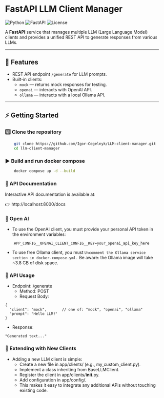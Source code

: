 # FastAPI LLM Client Manager

![Python](https://img.shields.io/badge/python-3.11+-blue)
![FastAPI](https://img.shields.io/badge/FastAPI-v0.0.116.2-green)
![License](https://img.shields.io/badge/license-MIT-lightgrey)

A **FastAPI** service that manages multiple LLM (Large Language Model) clients and provides a unified REST API to generate responses from various LLMs.

---

## 🚀 Features

- REST API endpoint `/generate` for LLM prompts.
- Built-in clients:
  - `mock` — returns mock responses for testing.
  - `openai` — interacts with OpenAI API.
  - `ollama` — interacts with a local Ollama API.

---

## ⚡ Getting Started

### 1️⃣ Clone the repository

```bash
    git clone https://github.com/Igor-Cegelnyk/LLM-client-manager.git
    cd llm-client-manager
```

### ▶️ Build and run docker compose

```bash
    docker compose up -d --build
```

### 📘 API Documentation

Interactive API documentation is available at:

👉 http://localhost:8000/docs



### 🔑 Open AI

- To use the OpenAI client, you must provide your personal API token in the environment variables:

```
    APP_CONFIG__OPENAI_CLIENT_CONFIG__KEY=your_openai_api_key_here
```

- To use free Ollama client, you must `Uncomment the Ollama service section in docker-compose.yml.`
Be aware: the Ollama image will take ~3.8 GB of disk space.


### 📡 API Usage
- Endpoint: /generate 
  - Method: POST
  - Request Body:

```
{
  "client": "mock",       // one of: "mock", "openai", "ollama"
  "prompt": "Hello LLM!"
}
```

- Response:

```
"Generated text..."
```


### 🧩 Extending with New Clients

- Adding a new LLM client is simple:
  - Create a new file in app/clients/ (e.g., my_custom_client.py).
  - Implement a class inheriting from BaseLLMClient.
  - Register the client in app/clients/__init__.py.
  - Add configuration in app/config/.
  - This makes it easy to integrate any additional APIs without touching existing code.